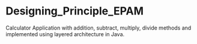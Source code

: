 # Designing_Principle_EPAM
Calculator Application with addition, subtract, multiply, divide methods and implemented using layered architecture in Java.
